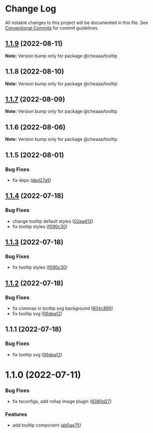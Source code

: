 # Change Log

All notable changes to this project will be documented in this file.
See [Conventional Commits](https://conventionalcommits.org) for commit guidelines.

## [1.1.9](https://github.com/SergeyBondar93/liba/compare/@cheaaa/tooltip@1.1.8...@cheaaa/tooltip@1.1.9) (2022-08-11)

**Note:** Version bump only for package @cheaaa/tooltip





## 1.1.8 (2022-08-10)

**Note:** Version bump only for package @cheaaa/tooltip





## [1.1.7](https://github.com/SergeyBondar93/liba/compare/@cheaaa/tooltip@1.1.6...@cheaaa/tooltip@1.1.7) (2022-08-09)

**Note:** Version bump only for package @cheaaa/tooltip





## 1.1.6 (2022-08-06)

**Note:** Version bump only for package @cheaaa/tooltip





## 1.1.5 (2022-08-01)


### Bug Fixes

* fix deps ([ded27a5](https://github.com/SergeyBondar93/liba/commit/ded27a556de0de4e6c559a9e732ed4553bcfb1af))





## [1.1.4](https://github.com/SergeyBondar93/liba/compare/@cheaaa/tooltip@1.1.3...@cheaaa/tooltip@1.1.4) (2022-07-18)


### Bug Fixes

* change tooltip default styles ([02ea413](https://github.com/SergeyBondar93/liba/commit/02ea413a1b489f1416ca6810840fe5f3066751f7))
* fix tooltip styles ([f090c30](https://github.com/SergeyBondar93/liba/commit/f090c300245d8841a6026e01cbec193901a0e08e))





## [1.1.3](https://github.com/SergeyBondar93/liba/compare/@cheaaa/tooltip@1.1.2...@cheaaa/tooltip@1.1.3) (2022-07-18)


### Bug Fixes

* fix tooltip styles ([f090c30](https://github.com/SergeyBondar93/liba/commit/f090c300245d8841a6026e01cbec193901a0e08e))





## [1.1.2](https://github.com/SergeyBondar93/liba/compare/@cheaaa/tooltip@1.1.1...@cheaaa/tooltip@1.1.2) (2022-07-18)


### Bug Fixes

* fix commas in tooltip svg background ([604c890](https://github.com/SergeyBondar93/liba/commit/604c890ce5945386ca94b4eb74479dfa2367bc7a))
* fix tooltip svg ([06deaf2](https://github.com/SergeyBondar93/liba/commit/06deaf2f49e2b6cde8d7d290e250354809225d3f))





## 1.1.1 (2022-07-18)


### Bug Fixes

* fix tooltip svg ([06deaf2](https://github.com/SergeyBondar93/liba/commit/06deaf2f49e2b6cde8d7d290e250354809225d3f))





# 1.1.0 (2022-07-11)


### Bug Fixes

* fix tsconfigs, add rollup image plugin ([6380d27](https://github.com/SergeyBondar93/liba/commit/6380d272ef79220e4644deeb1c1b3ac925a1658f))


### Features

* add tooltip component ([ab5ae75](https://github.com/SergeyBondar93/liba/commit/ab5ae75178d3452a33f198c3505189b645d79b93))

